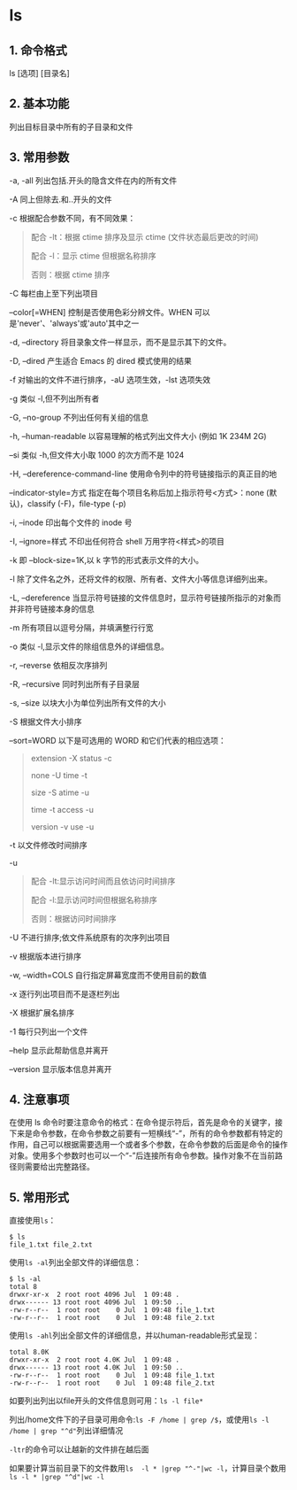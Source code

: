 # ls

## 1. 命令格式

ls [选项] [目录名]

## 2. 基本功能

列出目标目录中所有的子目录和文件

## 3. 常用参数

-a, -all 列出包括.开头的隐含文件在内的所有文件

-A 同上但除去.和..开头的文件

-c 根据配合参数不同，有不同效果：

> 配合 -lt：根据 ctime 排序及显示 ctime (文件状态最后更改的时间)
>
> 配合 -l：显示 ctime 但根据名称排序
>
> 否则：根据 ctime 排序

-C 每栏由上至下列出项目

–color[=WHEN] 控制是否使用色彩分辨文件。WHEN 可以是'never'、'always'或'auto'其中之一

-d, –directory 将目录象文件一样显示，而不是显示其下的文件。

-D, –dired 产生适合 Emacs 的 dired 模式使用的结果

-f 对输出的文件不进行排序，-aU 选项生效，-lst 选项失效

-g 类似 -l,但不列出所有者

-G, –no-group 不列出任何有关组的信息

-h, –human-readable 以容易理解的格式列出文件大小 (例如 1K 234M 2G)

–si 类似 -h,但文件大小取 1000 的次方而不是 1024

-H, –dereference-command-line 使用命令列中的符号链接指示的真正目的地

–indicator-style=方式 指定在每个项目名称后加上指示符号<方式>：none (默认)，classify (-F)，file-type (-p)

-i, –inode 印出每个文件的 inode 号

-I, –ignore=样式 不印出任何符合 shell 万用字符<样式>的项目

-k 即 –block-size=1K,以 k 字节的形式表示文件的大小。

-l 除了文件名之外，还将文件的权限、所有者、文件大小等信息详细列出来。

-L, –dereference 当显示符号链接的文件信息时，显示符号链接所指示的对象而并非符号链接本身的信息

-m 所有项目以逗号分隔，并填满整行行宽

-o 类似 -l,显示文件的除组信息外的详细信息。

-r, –reverse 依相反次序排列

-R, –recursive 同时列出所有子目录层

-s, –size 以块大小为单位列出所有文件的大小

-S 根据文件大小排序

–sort=WORD 以下是可选用的 WORD 和它们代表的相应选项：

> extension -X status -c
>
> none -U time -t
>
> size -S atime -u
>
> time -t access -u
>
> version -v use -u

-t 以文件修改时间排序

-u

> 配合 -lt:显示访问时间而且依访问时间排序
>
> 配合 -l:显示访问时间但根据名称排序
>
> 否则：根据访问时间排序

-U 不进行排序;依文件系统原有的次序列出项目

-v 根据版本进行排序

-w, –width=COLS 自行指定屏幕宽度而不使用目前的数值

-x 逐行列出项目而不是逐栏列出

-X 根据扩展名排序

-1 每行只列出一个文件

–help 显示此帮助信息并离开

–version 显示版本信息并离开

## 4. 注意事项

在使用 ls 命令时要注意命令的格式：在命令提示符后，首先是命令的关键字，接下来是命令参数，在命令参数之前要有一短横线“-”，所有的命令参数都有特定的作用，自己可以根据需要选用一个或者多个参数，在命令参数的后面是命令的操作对象。使用多个参数时也可以一个“-”后连接所有命令参数。操作对象不在当前路径则需要给出完整路径。

## 5. 常用形式

直接使用`ls`：

```console
$ ls
file_1.txt file_2.txt
```

使用`ls -al`列出全部文件的详细信息：

```console
$ ls -al
total 8
drwxr-xr-x  2 root root 4096 Jul  1 09:48 .
drwx------ 13 root root 4096 Jul  1 09:50 ..
-rw-r--r--  1 root root    0 Jul  1 09:48 file_1.txt
-rw-r--r--  1 root root    0 Jul  1 09:48 file_2.txt
```

使用`ls -ahl`列出全部文件的详细信息，并以human-readable形式呈现：

```console
total 8.0K
drwxr-xr-x  2 root root 4.0K Jul  1 09:48 .
drwx------ 13 root root 4.0K Jul  1 09:50 ..
-rw-r--r--  1 root root    0 Jul  1 09:48 file_1.txt
-rw-r--r--  1 root root    0 Jul  1 09:48 file_2.txt
```

如要列出列出以file开头的文件信息则可用：`ls -l file*`

列出/home文件下的子目录可用命令:`ls -F /home | grep /$`，或使用`ls -l /home | grep "^d"`列出详细情况

`-ltr`的命令可以让越新的文件排在越后面

如果要计算当前目录下的文件数用`ls  -l * |grep "^-"|wc -l`，计算目录个数用`ls -l * |grep "^d"|wc -l`
